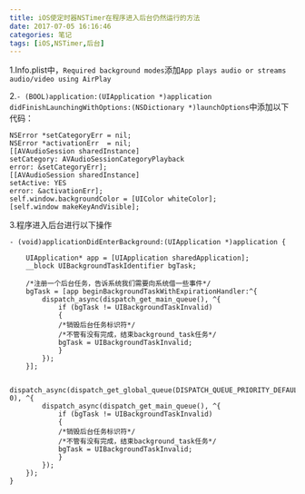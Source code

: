 ```yaml
---
title: iOS使定时器NSTimer在程序进入后台仍然运行的方法
date: 2017-07-05 16:16:46
categories: 笔记
tags: [iOS,NSTimer,后台]
---
```


1.Info.plist中，`Required background modes`添加`App plays audio or streams audio/video using AirPlay`
<!--more-->
2.`- (BOOL)application:(UIApplication *)application didFinishLaunchingWithOptions:(NSDictionary *)launchOptions`中添加以下代码：
```
NSError *setCategoryErr = nil;
NSError *activationErr  = nil;
[[AVAudioSession sharedInstance]
setCategory: AVAudioSessionCategoryPlayback
error: &setCategoryErr];
[[AVAudioSession sharedInstance]
setActive: YES
error: &activationErr];
self.window.backgroundColor = [UIColor whiteColor];
[self.window makeKeyAndVisible];
```

3.程序进入后台进行以下操作
```
- (void)applicationDidEnterBackground:(UIApplication *)application {

    UIApplication* app = [UIApplication sharedApplication];
    __block UIBackgroundTaskIdentifier bgTask;

    /*注册一个后台任务，告诉系统我们需要向系统借一些事件*/
    bgTask = [app beginBackgroundTaskWithExpirationHandler:^{
        dispatch_async(dispatch_get_main_queue(), ^{
            if (bgTask != UIBackgroundTaskInvalid)
            {
            /*销毁后台任务标识符*/
            /*不管有没有完成，结束background_task任务*/
            bgTask = UIBackgroundTaskInvalid;
            }
        });
    }];

    dispatch_async(dispatch_get_global_queue(DISPATCH_QUEUE_PRIORITY_DEFAULT, 0), ^{
        dispatch_async(dispatch_get_main_queue(), ^{
            if (bgTask != UIBackgroundTaskInvalid)
            {
            /*销毁后台任务标识符*/
            /*不管有没有完成，结束background_task任务*/
            bgTask = UIBackgroundTaskInvalid;
            }
        });
    });
}
```

